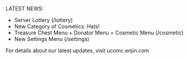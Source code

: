 LATEST NEWS:

 * Server Lottery (/lottery)
 * New Category of Cosmetics: Hats!
 * Treasure Chest Menu + Donator Menu = Cosmetic Menu (/cosmetic)
 * New Settings Menu (/settings)


For details about our latest updates, visit ucomc.enjin.com
